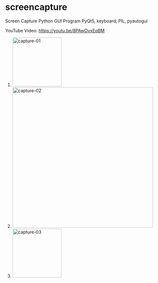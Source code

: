 # screencapture
Screen Capture Python GUI Program
PyQt5, keyboard, PIL, pyautogui

YouTube Video: https://youtu.be/8PAwOvxEqBM

1. <img width="157" alt="capture-01" src="https://github.com/uhwang/screencapture/assets/43251090/36c542a9-7d85-4f91-bbef-922bfae04dfb">

2. <img width="452" alt="capture-02" src="https://github.com/uhwang/screencapture/assets/43251090/e87a4bc1-34e4-4b27-899c-f8206367aa5e">

3. <img width="157" alt="capture-03" src="https://github.com/uhwang/screencapture/assets/43251090/a06ea1a3-ba61-4d0e-8552-bc1427f02732">
